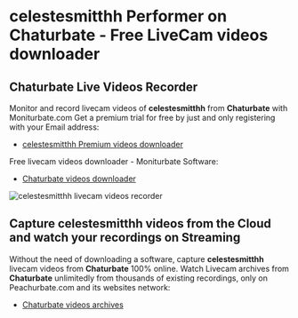 # celestesmitthh Performer on Chaturbate - Free LiveCam videos downloader

## Chaturbate Live Videos Recorder

Monitor and record livecam videos of **celestesmitthh** from **Chaturbate** with Moniturbate.com
Get a premium trial for free by just and only registering with your Email address:
* [celestesmitthh Premium videos downloader](https://moniturbate.com/request-demo-licence-key.html)

Free livecam videos downloader - Moniturbate Software:
* [Chaturbate videos downloader](https://moniturbate.com/moniturbate-download-software.html)

![celestesmitthh livecam videos recorder](https://peachurnet.com/templates/moniturbate-software.png)


## Capture celestesmitthh videos from the Cloud and watch your recordings on Streaming

Without the need of downloading a software, capture **celestesmitthh** livecam videos from **Chaturbate** 100% online.
Watch Livecam archives from **Chaturbate** unlimitedly from thousands of existing recordings, only on Peachurbate.com and its websites network:
* [Chaturbate videos archives](https://peachurnet.com/)
